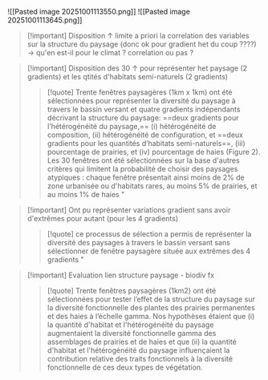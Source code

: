 ![[Pasted image 20251001113550.png]]
![[Pasted image 20251001113645.png]]

>[!important] Disposition ↑ limite a priori la correlation des variables sur la structure du paysage (donc ok pour gradient het du coup ????)
> → qu'en est-il pour le climat ? correlation ou pas ?

>[!important] Disposition des 30 ↑ pour représenter het paysage (2 gradients) et les qtités d'habitats semi-naturels (2 gradients)
>>[!quote] Trente fenêtres paysagères (1km x 1km) ont été sélectionnées pour représenter la diversité du paysage à  travers le bassin versant et quatre gradients indépendants décrivant la structure du paysage: ==deux  gradients pour l’hétérogénéité du paysage,== (i) hétérogénéité de composition, (ii) hétérogénéité de  configuration, et ==deux gradients pour les quantités d’habitats semi-naturels==, (iii) pourcentage de prairies,  et (iv) pourcentage de haies (Figure 2). Les 30 fenêtres ont été sélectionnées sur la base d'autres critères  qui limitent la probabilité de choisir des paysages atypiques : chaque fenêtre présentait ainsi moins de  2% de zone urbanisée ou d'habitats rares, au moins 5% de prairies, et au moins 1% de haies "
>

>[!important] Ont pu représenter variations gradient sans avoir d'extrêmes pour autant (pour les 4 gradients) 
>>[!quote] ce processus de sélection a permis de  représenter la diversité des paysages à travers le bassin versant sans sélectionner de fenêtre paysagère  située aux extrêmes des 4 gradients "

>[!important] Evaluation lien structure paysage - biodiv fx 
>>[!quote] Trente fenêtres paysagères (1km2) ont été sélectionnées pour tester l’effet de la structure du paysage sur la diversité fonctionnelle des plantes des prairies permanentes et des haies à l’échelle gamma. Nos hypothèses étaient que (i) la quantité d'habitat et l'hétérogénéité du paysage augmentaient la diversité fonctionnelle gamma des assemblages de prairies et de haies et que (ii) la quantité d'habitat et l'hétérogénéité du paysage influençaient la contribution relative des traits fonctionnels à la diversité fonctionnelle de ces deux types de végétation.

